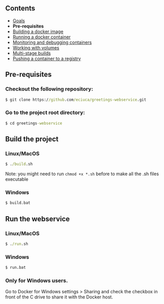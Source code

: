 ## Contents

* <a href="https://workshops.emanuelciuca.com/docker">Goals</a>
* <span>**Pre-requisites**</span>
* <a href="https://workshops.emanuelciuca.com/docker/docker-build">Building a docker image</a>
* <a href="https://workshops.emanuelciuca.com/docker/docker-run">Running a docker container</a>
* <a href="https://workshops.emanuelciuca.com/docker/docker-monitoring-and-debug">Monitoring and debugging containers</a>
* <a href="https://workshops.emanuelciuca.com/docker/docker-volume">Working with volumes</a>
* <a href="https://workshops.emanuelciuca.com/docker/docker-multi-stage-builds">Multi-stage builds</a>
* <a href="https://workshops.emanuelciuca.com/docker/docker-push">Pushing a container to a registry</a>

## Pre-requisites

### Checkout the following repository:

```cmd
$ git clone https://github.com/eciuca/greetings-webservice.git
```

### Go to the project root directory:

```cmd
$ cd greetings-webservice
```

## Build the project

### Linux/MacOS
```cmd
$ ./build.sh
```
Note: you might need to run `chmod +x *.sh` before to make all the .sh files executable

### Windows
```cmd
$ build.bat
```

## Run the webservice

### Linux/MacOS
```cmd
$ ./run.sh
```

### Windows
```cmd
$ run.bat
```

### Only for Windows users.

Go to Docker for Windows settings > Sharing and check the checkbox in front of the C drive to share it with the Docker host. 

